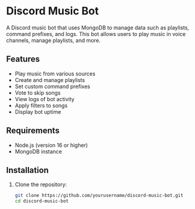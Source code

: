 # Discord Music Bot

A Discord music bot that uses MongoDB to manage data such as playlists, command prefixes, and logs. This bot allows users to play music in voice channels, manage playlists, and more.

## Features

- Play music from various sources
- Create and manage playlists
- Set custom command prefixes
- Vote to skip songs
- View logs of bot activity
- Apply filters to songs
- Display bot uptime

## Requirements

- Node.js (version 16 or higher)
- MongoDB instance

## Installation

1. Clone the repository:

   ```bash
   git clone https://github.com/yourusername/discord-music-bot.git
   cd discord-music-bot
